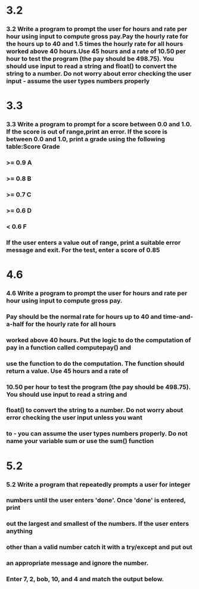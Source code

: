 # 3.2
### 3.2 Write a program to prompt the user for hours and rate per hour using input to compute gross pay.Pay the hourly rate for the hours up to 40 and 1.5 times the hourly rate for all hours worked above 40 hours.Use 45 hours and a rate of 10.50 per hour to test the program (the pay should be 498.75). You should use input to read a string and float() to convert the string to a number. Do not worry about error checking the user input - assume the user types numbers properly
# 3.3
### 3.3 Write a program to prompt for a score between 0.0 and 1.0. If the score is out of range,print an error. If the score is between 0.0 and 1.0, print a grade using the following table:Score Grade
### >= 0.9 A
### >= 0.8 B
### >= 0.7 C
### >= 0.6 D
### < 0.6 F
### If the user enters a value out of range, print a suitable error message and exit. For the test, enter a score of 0.85
# 4.6
### 4.6 Write a program to prompt the user for hours and rate per hour using input to compute gross pay. 
### Pay should be the normal rate for hours up to 40 and time-and-a-half for the hourly rate for all hours 
### worked above 40 hours. Put the logic to do the computation of pay in a function called computepay() and 
### use the function to do the computation. The function should return a value. Use 45 hours and a rate of 
### 10.50 per hour to test the program (the pay should be 498.75). You should use input to read a string and 
### float() to convert the string to a number. Do not worry about error checking the user input unless you want 
### to - you can assume the user types numbers properly. Do not name your variable sum or use the sum() function
# 5.2
### 5.2 Write a program that repeatedly prompts a user for integer 
### numbers until the user enters 'done'. Once 'done' is entered, print 
### out the largest and smallest of the numbers. If the user enters anything
### other than a valid number catch it with a try/except and put out 
### an appropriate message and ignore the number. 
### Enter 7, 2, bob, 10, and 4 and match the output below.
